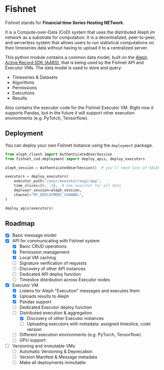 # Fishnet

Fishnet stands for **Financial time Series Hosting NETwork**.

It is a Compute-over-Data (CoD) system that uses the distributed Aleph.im network as a substrate for computation.
It is a decentralized, peer-to-peer, and serverless system that allows users to run statistical computations on their
timeseries data without having to upload it to a centralized server.

This python module contains a common data model, built on the
[Aleph Active Record SDK (AARS)](https://github.com/aleph-im/active-record-sdk), that is being used by the Fishnet API
and Executor VMs. The data model is used to store and query:
- Timeseries & Datasets
- Algorithms
- Permissions
- Executions
- Results

Also contains the executor code for the Fishnet Executor VM. Right now it supports Pandas, but in the future it will
support other execution environments (e.g. PyTorch, Tensorflow).

## Deployment
You can deploy your own Fishnet instance using the `deployment` package.

```python
from aleph_client import AuthenticatedUserSession
from fishnet_cod.deployment import deploy_apis, deploy_executors

aleph_session = AuthenticatedUserSession()  # you'll need tons of $ALEPH

executors = deploy_executors(
    executor_path="/your/executor/asgi/app",
    time_slices=[0, -1],  # one executor for all data
    deployer_session=aleph_session,
    channel="MY_DEPLOYMENT_CHANNEL",
)

deploy_apis(executors)
```

## Roadmap

- [x] Basic message model
- [x] API for communicating with Fishnet system
  - [x] Basic CRUD operations
  - [x] Permission management
  - [x] Local VM caching
  - [ ] Signature verification of requests
  - [ ] Discovery of other API instances
  - [ ] Dedicated API deploy function
  - [ ] Timeslice distribution across Executor nodes
- [x] Executor VM
  - [x] Listens for Aleph "Execution" messages and executes them
  - [x] Uploads results to Aleph
  - [x] Pandas support
  - [ ] Dedicated Executor deploy function
  - [ ] Distributed execution & aggregation
    - [x] Discovery of other Executor instances
    - [ ] Uploading executors with metadata: assigned timeslice, code version
  - [ ] Different execution environments (e.g. PyTorch, Tensorflow)
  - [ ] GPU support
- [ ] Versioning and immutable VMs
  - [ ] Automatic Versioning & Deprecation
  - [ ] Version Manifest & Message metadata
  - [ ] Make all deployments immutable
